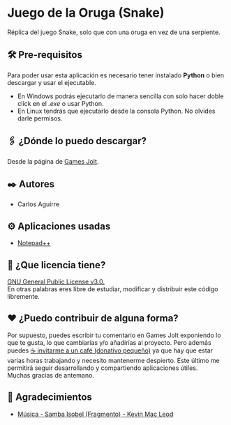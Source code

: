 # Juego de la Oruga (Snake)
Réplica del juego Snake, solo que con una oruga en vez de una serpiente.

## 🛠️ Pre-requisitos
Para poder usar esta aplicación es necesario tener instalado **Python** o bien descargar y usar el ejecutable.
* En Windows podrás ejecutarlo de manera sencilla con solo hacer doble click en el _.exe_ o usar Python.
* En Linux tendrás que ejecutarlo desde la consola Python. No olvides darle permisos.

## 🖇️ ¿Dónde lo puedo descargar?
Desde la página de [Games Jolt](https://gamejolt.com/games/snake/403872).

## ✒️ Autores
* Carlos Aguirre

## ⚙️ Aplicaciones usadas
* [Notepad++](https://notepad-plus-plus.org/)

## 📄 ¿Que licencia tiene?
[GNU General Public License v3.0.](LICENSE) </br>
En otras palabras eres libre de estudiar, modificar y distribuir este código libremente.

## ❤️ ¿Puedo contribuir de alguna forma?
Por supuesto, puedes escribir tu comentario en Games Jolt exponiendo lo que te gusta, lo que cambiarías y/o añadirías al proyecto. Pero además puedes [☕ invitarme a un café (donativo pequeño)](https://ko-fi.com/carlosaguirrev) ya que hay que estar varias horas trabajando y necesito mantenerme despierto. Este último me permitirá seguir desarrollando y compartiendo aplicaciones útiles.</br>
Muchas gracias de antemano.

## 🎁 Agradecimientos
* [Música - Samba Isobel (Fragmento) - Kevin Mac Leod](https://soundcloud.com/kevin-9-1)
